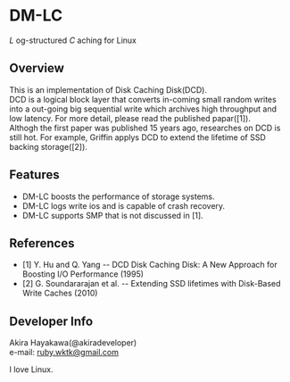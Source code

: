 # DM-LC
*L* og-structured *C* aching for Linux

## Overview
This is an implementation of Disk Caching Disk(DCD).  
DCD is a logical block layer that 
converts in-coming small random writes 
into a out-going big sequential write
which archives high throughput and low latency.
For more detail, please read the published papar([1]).  
Althogh the first paper was published 15 years ago,
researches on DCD is still hot.
For example, Griffin applys DCD to 
extend the lifetime of SSD backing storage([2]).

## Features
* DM-LC boosts the performance of storage systems.
* DM-LC logs write ios and is capable of crash recovery.
* DM-LC supports SMP that is not discussed in [1].

## References
* [1] Y. Hu and Q. Yang -- DCD Disk Caching Disk: A New Approach for Boosting I/O Performance (1995)
* [2] G. Soundararajan et al. -- Extending SSD lifetimes with Disk-Based Write Caches (2010)

## Developer Info
Akira Hayakawa(@akiradeveloper)  
e-mail: ruby.wktk@gmail.com

I love Linux.
